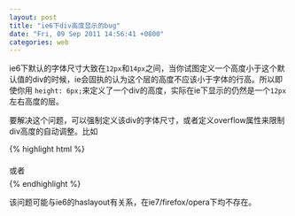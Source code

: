 ```yaml
---
layout: post
title: "ie6下div高度显示的bug"
date: "Fri, 09 Sep 2011 14:56:41 +0800"
categories: web
---
```


ie6下默认的字体尺寸大致在`12px`和`14px`之间，当你试图定义一个高度小于这个默认值的div的时候，ie会固执的认为这个层的高度不应该小于字体的行高。所以即使你用 `height: 6px;`来定义了一个div的高度，实际在ie下显示的仍然是一个`12px`左右高度的层。

要解决这个问题，可以强制定义该div的字体尺寸，或者定义overflow属性来限制div高度的自动调整。比如

{% highlight html %}
<div style="height: 6px; font: 0px arial;"></div>
或者
<div style="height: 6px; overflow: hidden;"></div>
{% endhighlight %}

该问题可能与ie6的haslayout有关系，在ie7/firefox/opera下均不存在。
